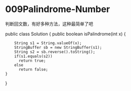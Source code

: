 # 009Palindrome-Number
判断回文数，有好多种方法，这种最简单了吧

public class Solution {
    public boolean isPalindrome(int x) {

        String s1 = String.valueOf(x);
        StringBuffer sb = new StringBuffer(s1);
        String s2 = sb.reverse().toString();
        if(s1.equals(s2))
          return true;
        else
          return false;
    }
}
